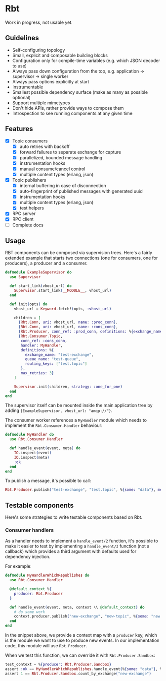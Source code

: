 # Rbt

Work in progress, not usable yet.

## Guidelines

- Self-configuring topology
- Small, explicit and composable building blocks
- Configuration only for compile-time variables (e.g. which JSON decoder to use)
- Always pass down configuration from the top, e.g. application -> supervisor -> single worker
- Always pass options explicitly at start
- Instrumentable
- Smallest possible dependency surface (make as many as possible optional)
- Support multiple mimetypes
- Don't hide APIs, rather provide ways to compose them
- Introspection to see running components at any given time

## Features

- [x] Topic consumers
  - [x] auto retries with backoff
  - [x] forward failures to separate exchange for capture
  - [x] parallelized, bounded message handling
  - [x] instrumentation hooks
  - [x] manual consume/cancel control
  - [x] multiple content types (erlang, json)
- [x] Topic publishers
  - [x] internal buffering in case of disconnection
  - [x] auto-fingerprint of published messages with generated uuid
  - [x] instrumentation hooks
  - [x] multiple content types (erlang, json)
  - [x] test helpers
- [x] RPC server
- [x] RPC client
- [ ] Complete docs

## Usage

RBT components can be composed via supervision trees. Here's a fairly extended example that starts two connections (one for consumers, one for producers), a producer and a consumer.

```elixir
defmodule ExampleSupervisor do
  use Supervisor

  def start_link(vhost_url) do
    Supervisor.start_link(__MODULE__, vhost_url)
  end

  def init(opts) do
    vhost_url = Keyword.fetch!(opts, :vhost_url)

    children = [
      {Rbt.Conn, uri: vhost_url, name: :prod_conn},
      {Rbt.Conn, uri: vhost_url, name: :cons_conn},
      {Rbt.Producer, conn_ref: :prod_conn, definitions: %{exchange_name: "test-exchange"}},
      {Rbt.Consumer.Topic,
       conn_ref: :cons_conn,
       handler: MyHandler,
       definitions: %{
         exchange_name: "test-exchange",
         queue_name: "test-queue",
         routing_keys: ["test.topic"]
       },
       max_retries: 3}
    ]

    Supervisor.init(children, strategy: :one_for_one)
  end
end
```

The supervisor itself can be mounted inside the main application tree by adding `{ExampleSupervisor, vhost_url: "amqp://"}`.

The consumer worker references a `MyHandler` module which needs to implement the `Rbt.Consumer.Handler` behaviour:

```elixir
defmodule MyHandler do
  use Rbt.Consumer.Handler

  def handle_event(event, meta) do
    IO.inspect(event)
    IO.inspect(meta)
    :ok
  end
end
```

To publish a message, it's possible to call:

```elixir
Rbt.Producer.publish("test-exchange", "test.topic", %{some: "data"}, message_id: "my-client-id")
```

## Testable components

Here's some strategies to write testable components based on Rbt.

### Consumer handlers

As a handler needs to implement a `handle_event/2` function, it's possible to make it easier to test by implementing a `handle_event/3` function (not a callback) which provides a third argument with defaults used for dependency injection.

For example:

```elixir
defmodule MyHandlerWhichRepublishes do
  use Rbt.Consumer.Handler

  @default_context %{
    producer: Rbt.Producer
  }

  def handle_event(event, meta, context \\ @default_context) do
    # do some work
    context.producer.publish("new-exchange", "new-topic", %{some: "new data"})
  end
end
```

In the snippet above, we provide a context map with a `producer` key, which is the module we want to use to produce new events. In our implementation
code, this module will use `Rbt.Producer`.

When we test this function, we can override it with `Rbt.Producer.Sandbox`:

```elixir
test_context = %{producer: Rbt.Producer.Sandbox}
assert :ok == MyHandlerWhichRepublishes.handle_event(%{some: "data"}, %{}, test_context)
assert 1 == Rbt.Producer.Sandbox.count_by_exchange("new-exchange")
```
